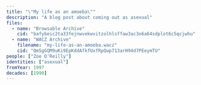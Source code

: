 ```yaml
---
title: "\"My life as an amoeba\""
description: "A blog post about coming out as asexual"
files:
  - name: "Browsable Archive"
    cid: "bafybeic2ta33fejnwvekwvitzolhlsffaw3ac3o6a64sdplot6c5qcjwhu"
  - name: "WACZ Archive"
    filename: "my-life-as-an-amoeba.wacz"
    cid: "QmSgGQM9uKi9EpKddAfkfUxfRpQwp713arH94d7PEeymTU"
people: ["Zoe O'Reilly"]
identities: ["asexual"]
fromYear: 1997
decades: [1990]
---
```

